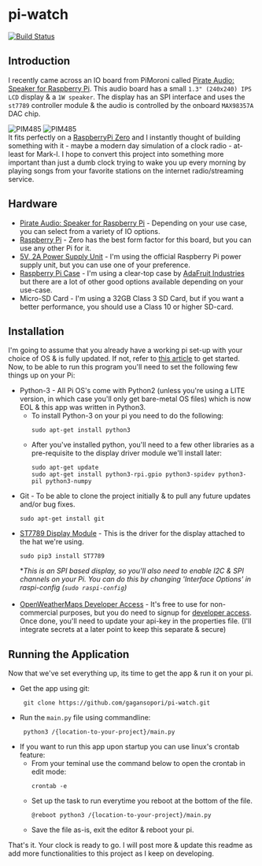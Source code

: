 # pi-watch

[![Build Status](https://github.com/gagansopori/pi-watch/actions/workflows/codeql-analysis.yml/badge.svg)](https://github.com/gagansopori/pi-watch/actions/workflows/codeql-analysis.yml/badge.svg)
[![]()]()


## Introduction
I recently came across an IO board from PiMoroni called [Pirate Audio: Speaker for Raspberry Pi](https://shop.pimoroni.com/products/pirate-audio-mini-speaker?variant=31189753692243). 
This audio board has a small `1.3" (240x240) IPS LCD` display & a `1W speaker`. The display has an SPI interface and 
uses the `st7789` controller module & the audio is controlled by the onboard `MAX98357A` DAC chip. <p/>
![PIM485](https://cdn.shopify.com/s/files/1/0174/1800/products/pirate-audio-1_192x192.jpg?v=1574158580) ![PIM485](https://cdn.shopify.com/s/files/1/0174/1800/products/Pirate_Audio_Smol_Speaker_1_of_3_192x192.jpg?v=1574166432)<br/>
It fits perfectly on a [RaspberryPi Zero](https://www.raspberrypi.com/products/raspberry-pi-zero-2-w/) and I instantly thought of building something with it - maybe a modern day simulation of a clock radio - at-least for Mark-I. I hope to convert this project 
into something more important than just a dumb clock trying to wake you up every morning by playing songs from your favorite stations on the internet radio/streaming service.

## Hardware
 * [Pirate Audio: Speaker for Raspberry Pi](https://shop.pimoroni.com/products/pirate-audio-mini-speaker?variant=31189753692243) - Depending on your use case, you can select from a variety of IO options.
 * [Raspberry Pi](https://www.raspberrypi.com/products/raspberry-pi-zero-2-w/) - Zero has the best form factor for this board, but you can use any other Pi for it.
 * [5V, 2A Power Supply Unit](https://www.raspberrypi.com/products/raspberry-pi-universal-power-supply/) - I'm using the official Raspberry Pi power supply unit, but you can use one of your preference.
 * [Raspberry Pi Case](https://www.adafruit.com/product/3252) - I'm using a clear-top case by [AdaFruit Industries](https://www.adafruit.com/) but there are a lot of other good options available depending on your use-case.
 * Micro-SD Card - I'm using a 32GB Class 3 SD Card, but if you want a better performance, you should use a Class 10 or higher SD-card.

## Installation
I'm going to assume that you already have a working pi set-up with your choice of OS & is fully updated. If not, refer to [this article](https://projects.raspberrypi.org/en/projects/raspberry-pi-getting-started) to get started. Now, to be able to run this program you'll need to set the following few things up on your Pi:
* Python-3 - All Pi OS's come with Python2 (unless you're using a LITE version, in which case you'll only get bare-metal OS files) which is now EOL & this app was written in Python3.
  * To install Python-3 on your pi you need to do the following:
      ```
      sudo apt-get install python3
      ```
  * After you've installed python, you'll need to a few other libraries as a pre-requisite to the display driver module we'll install later:
    ```
    sudo apt-get update
    sudo apt-get install python3-rpi.gpio python3-spidev python3-pil python3-numpy
    ```
* Git - To be able to clone the project initially & to pull any future updates and/or bug fixes.
  ```
  sudo apt-get install git
  ```
* [ST7789 Display Module](https://pypi.org/project/ST7789/) - This is the driver for the display attached to the hat we're using.
  ```
  sudo pip3 install ST7789
  ```
  \*_This is an SPI based display, so you'll also need to enable I2C & SPI channels on your Pi. You can do this by changing 'Interface Options' in raspi-config (```sudo raspi-config```)_<br><br/>
* [OpenWeatherMaps Developer Access](https://openweathermap.org/) - It's free to use for non-commercial purposes, but you do need to signup for [developer access](https://openweathermap.org/price). Once done, you'll need to update your api-key in the properties file. (I'll integrate secrets at a later point to keep this separate & secure)<br/>


## Running the Application
Now that we've set everything up, its time to get the app & run it on your pi.
 - Get the app using git:
   ```
    git clone https://github.com/gagansopori/pi-watch.git
   ```
 - Run the `main.py` file using commandline:
   ```
    python3 /{location-to-your-project}/main.py
   ```
 - If you want to run this app upon startup you can use linux's crontab feature:
   - From your teminal use the command below to open the crontab in edit mode:
      ```
     crontab -e
     ```
   - Set up the task to run everytime you reboot at the bottom of the file.
     ```
     @reboot python3 /{location-to-your-project}/main.py 
     ```
   - Save the file as-is, exit the editor & reboot your pi.

<p/>

That's it. Your clock is ready to go. I will post more & update this readme as add more functionalities to this project as I keep on developing.
